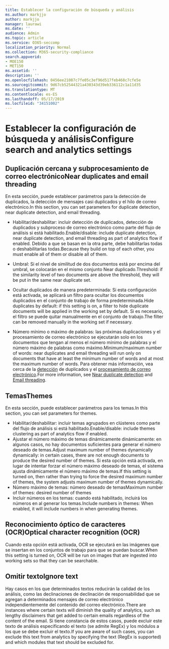 ```yaml
---
title: Establecer la configuración de búsqueda y análisis
ms.author: markjjo
author: markjjo
manager: laurawi
ms.date: ''
audience: Admin
ms.topic: article
ms.service: O365-seccomp
localization_priority: Normal
ms.collection: M365-security-compliance
search.appverid:
- MOE150
- MET150
ms.assetid: ''
description: ''
ms.openlocfilehash: 0456ee21087c7fe05c3ef96d517feb468c7cfe5e
ms.sourcegitcommit: 9d67cb52544321a430343d39eb336112c1a11d35
ms.translationtype: MT
ms.contentlocale: es-ES
ms.lasthandoff: 05/17/2019
ms.locfileid: "34151002"
---
```

# <a name="configure-search-and-analytics-settings"></a><span data-ttu-id="6e564-102">Establecer la configuración de búsqueda y análisis</span><span class="sxs-lookup"><span data-stu-id="6e564-102">Configure search and analytics settings</span></span>

## <a name="near-duplicates-and-email-threading"></a><span data-ttu-id="6e564-103">Duplicación cercana y subprocesamiento de correo electrónico</span><span class="sxs-lookup"><span data-stu-id="6e564-103">Near duplicates and email threading</span></span>

<span data-ttu-id="6e564-104">En esta sección, puede establecer parámetros para la detección de duplicados, la detección de mensajes casi duplicados y el hilo de correo electrónico.</span><span class="sxs-lookup"><span data-stu-id="6e564-104">In this section, you can set parameters for duplicate detection, near duplicate detection, and email threading.</span></span>

- <span data-ttu-id="6e564-105">Habilitar/deshabilitar: incluir detección de duplicados, detección de duplicados y subproceso de correo electrónico como parte del flujo de análisis si está habilitado.</span><span class="sxs-lookup"><span data-stu-id="6e564-105">Enable/disable: include duplicate detection, near duplicate detection, and email threading as part of analytics flow if enabled.</span></span> <span data-ttu-id="6e564-106">Debido a que se basan en la otra parte, debe habilitarlas todas o deshabilitarlas todas.</span><span class="sxs-lookup"><span data-stu-id="6e564-106">Because they build on top of each other, you must enable all of them or disable all of them.</span></span>

- <span data-ttu-id="6e564-107">Umbral: Si el nivel de similitud de dos documentos está por encima del umbral, se colocarán en el mismo conjunto Near duplicado.</span><span class="sxs-lookup"><span data-stu-id="6e564-107">Threshold: if the similarity level of two documents are above the threshold, they will be put in the same near duplicate set.</span></span>

- <span data-ttu-id="6e564-108">Ocultar duplicados de manera predeterminada: Si esta configuración está activada, se aplicará un filtro para ocultar los documentos duplicados en el conjunto de trabajo de forma predeterminada.</span><span class="sxs-lookup"><span data-stu-id="6e564-108">Hide duplicates by default: if this setting is on, a filter to hide duplicate documents will be applied in the working set by default.</span></span> <span data-ttu-id="6e564-109">Si es necesario, el filtro se puede quitar manualmente en el conjunto de trabajo.</span><span class="sxs-lookup"><span data-stu-id="6e564-109">The filter can be removed manually in the working set if necessary.</span></span>

- <span data-ttu-id="6e564-110">Número mínimo o máximo de palabras: las próximas duplicaciones y el procesamiento de correo electrónico se ejecutarán solo en los documentos que tengan al menos el número mínimo de palabras y el número máximo de palabras como máximo.</span><span class="sxs-lookup"><span data-stu-id="6e564-110">Minimum/maximum number of words: near duplicates and email threading will run only on documents that have at least the minimum number of words and at most the maximum number of words.</span></span>
<span data-ttu-id="6e564-111">Para obtener más información, vea cerca de la [detección](near-duplicates.md) de duplicados y el [procesamiento de correo electrónico](email-threading.md).</span><span class="sxs-lookup"><span data-stu-id="6e564-111">For more information, see [Near duplicate detection](near-duplicates.md) and [Email threading](email-threading.md).</span></span>

## <a name="themes"></a><span data-ttu-id="6e564-112">Temas</span><span class="sxs-lookup"><span data-stu-id="6e564-112">Themes</span></span>

<span data-ttu-id="6e564-113">En esta sección, puede establecer parámetros para los temas.</span><span class="sxs-lookup"><span data-stu-id="6e564-113">In this section, you can set parameters for themes.</span></span>

- <span data-ttu-id="6e564-114">Habilitar/deshabilitar: incluir temas agrupados en clústeres como parte del flujo de análisis si está habilitado.</span><span class="sxs-lookup"><span data-stu-id="6e564-114">Enable/disable: include themes clustering as part of analytics flow if enabled.</span></span>
- <span data-ttu-id="6e564-115">Ajustar el número máximo de temas dinámicamente dinámicamente: en algunos casos, no hay documentos suficientes para generar el número deseado de temas.</span><span class="sxs-lookup"><span data-stu-id="6e564-115">Adjust maximum number of themes dynamically dynamically: in certain cases, there are not enough documents to produce the desired number of themes.</span></span> <span data-ttu-id="6e564-116">Si esta opción está activada, en lugar de intentar forzar el número máximo deseado de temas, el sistema ajusta dinámicamente el número máximo de temas.</span><span class="sxs-lookup"><span data-stu-id="6e564-116">If this setting is turned on, then rather than trying to force the desired maximum number of themes, the system adjusts maximum number of themes dynamically.</span></span>
- <span data-ttu-id="6e564-117">Número máximo de temas: número deseado de temas</span><span class="sxs-lookup"><span data-stu-id="6e564-117">Maximum number of themes: desired number of themes</span></span>
- <span data-ttu-id="6e564-118">Incluir números en los temas: cuando está habilitado, incluirá los números en al generar los temas.</span><span class="sxs-lookup"><span data-stu-id="6e564-118">Include numbers in themes: When enabled, it will include numbers in when generating themes.</span></span>  

## <a name="optical-character-recognition-ocr"></a><span data-ttu-id="6e564-119">Reconocimiento óptico de caracteres (OCR)</span><span class="sxs-lookup"><span data-stu-id="6e564-119">Optical character recognition (OCR)</span></span>

<span data-ttu-id="6e564-120">Cuando esta opción está activada, OCR se ejecutará en las imágenes que se insertan en los conjuntos de trabajo para que se puedan buscar.</span><span class="sxs-lookup"><span data-stu-id="6e564-120">When this setting is turned on, OCR will be run on images that are ingested into working sets so that they can be searchable.</span></span>

## <a name="ignore-text"></a><span data-ttu-id="6e564-121">Omitir texto</span><span class="sxs-lookup"><span data-stu-id="6e564-121">Ignore text</span></span>

<span data-ttu-id="6e564-122">Hay casos en los que determinados textos reducirán la calidad de los análisis, como las declinaciones de declinación de responsabilidad que se agregan a determinados mensajes de correo electrónico independientemente del contenido del correo electrónico.</span><span class="sxs-lookup"><span data-stu-id="6e564-122">There are instances where certain texts will diminish the quality of analytics, such as lengthy disclaimers that get added to certain emails regardless of the content of the email.</span></span> <span data-ttu-id="6e564-123">Si tiene constancia de estos casos, puede excluir este texto de análisis especificando el texto (se admite RegEx) y los módulos a los que se debe excluir el texto.</span><span class="sxs-lookup"><span data-stu-id="6e564-123">If you are aware of such cases, you can exclude this text from analytics by specifying the text (RegEx is supported) and which modules that text should be excluded for.</span></span>